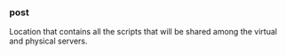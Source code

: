 ### post
Location that contains all the scripts that will be shared among the virtual and physical servers.
